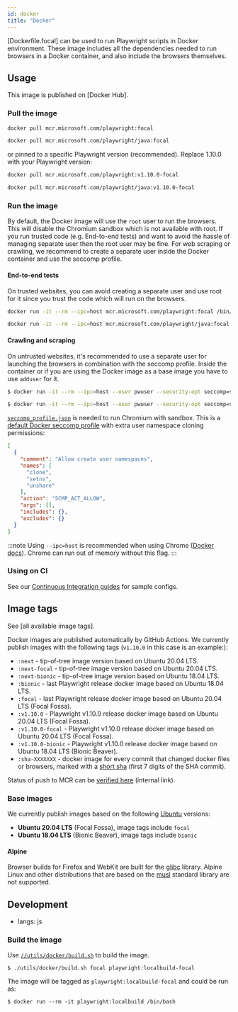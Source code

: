 ```yaml
---
id: docker
title: "Docker"
---
```


[Dockerfile.focal] can be used to run Playwright scripts in Docker environment. These image includes all the dependencies needed to run browsers in a Docker container, and also include the browsers themselves.

<!-- TOC -->

## Usage

This image is published on [Docker Hub].

### Pull the image

```sh js python csharp
docker pull mcr.microsoft.com/playwright:focal
```

```sh java
docker pull mcr.microsoft.com/playwright/java:focal
```

or pinned to a specific Playwright version (recommended). Replace 1.10.0 with your Playwright version:

```sh js python csharp
docker pull mcr.microsoft.com/playwright:v1.10.0-focal
```

```sh java
docker pull mcr.microsoft.com/playwright/java:v1.10.0-focal
```

### Run the image

By default, the Docker image will use the `root` user to run the browsers. This will disable the Chromium sandbox which is not available with root. If you run trusted code (e.g. End-to-end tests) and want to avoid the hassle of managing separate user then the root user may be fine. For web scraping or crawling, we recommend to create a separate user inside the Docker container and use the seccomp profile.

#### End-to-end tests

On trusted websites, you can avoid creating a separate user and use root for it since you trust the code which will run on the browsers.

```sh js python csharp
docker run -it --rm --ipc=host mcr.microsoft.com/playwright:focal /bin/bash
```

```sh java
docker run -it --rm --ipc=host mcr.microsoft.com/playwright/java:focal /bin/bash
```

#### Crawling and scraping

On untrusted websites, it's recommended to use a separate user for launching the browsers in combination with the seccomp profile. Inside the container or if you are using the Docker image as a base image you have to use `adduser` for it.

```sh js python csharp
$ docker run -it --rm --ipc=host --user pwuser --security-opt seccomp=seccomp_profile.json mcr.microsoft.com/playwright:focal /bin/bash
```

```sh java
$ docker run -it --rm --ipc=host --user pwuser --security-opt seccomp=seccomp_profile.json mcr.microsoft.com/playwright/java:focal /bin/bash
```

[`seccomp_profile.json`](https://github.com/microsoft/playwright/blob/master/utils/docker/seccomp_profile.json) is needed to run Chromium with sandbox. This is a [default Docker seccomp profile](https://github.com/docker/engine/blob/d0d99b04cf6e00ed3fc27e81fc3d94e7eda70af3/profiles/seccomp/default.json) with extra user namespace cloning permissions:

```json
[
  {
    "comment": "Allow create user namespaces",
    "names": [
      "clone",
      "setns",
      "unshare"
    ],
    "action": "SCMP_ACT_ALLOW",
    "args": [],
    "includes": {},
    "excludes": {}
  }
]
```

:::note
Using `--ipc=host` is recommended when using Chrome ([Docker docs](https://docs.docker.com/engine/reference/run/#ipc-settings---ipc)). Chrome can run out of memory without this flag.
:::


### Using on CI

See our [Continuous Integration guides](./ci.md) for sample configs.

## Image tags

See [all available image tags].

Docker images are published automatically by GitHub Actions. We currently publish images with the
following tags (`v1.10.0` in this case is an example:):
- `:next` - tip-of-tree image version based on Ubuntu 20.04 LTS.
- `:next-focal` - tip-of-tree image version based on Ubuntu 20.04 LTS.
- `:next-bionic` - tip-of-tree image version based on Ubuntu 18.04 LTS.
- `:bionic` - last Playwright release docker image based on Ubuntu 18.04 LTS.
- `:focal` - last Playwright release docker image based on Ubuntu 20.04 LTS (Focal Fossa).
- `:v1.10.0` - Playwright v1.10.0 release docker image based on Ubuntu 20.04 LTS (Focal Fossa).
- `:v1.10.0-focal` - Playwright v1.10.0 release docker image based on Ubuntu 20.04 LTS (Focal Fossa).
- `:v1.10.0-bionic` - Playwright v1.10.0 release docker image based on Ubuntu 18.04 LTS (Bionic Beaver).
- `:sha-XXXXXXX` - docker image for every commit that changed
  docker files or browsers, marked with a [short sha](https://git-scm.com/book/en/v2/Git-Tools-Revision-Selection#Short-SHA-1) (first 7 digits of the SHA commit).

Status of push to MCR can be [verified here](https://mcrflow-status-ui.azurewebsites.net/) (internal link).

### Base images

We currently publish images based on the following [Ubuntu](https://hub.docker.com/_/ubuntu) versions:
- **Ubuntu 20.04 LTS** (Focal Fossa), image tags include `focal`
- **Ubuntu 18.04 LTS** (Bionic Beaver), image tags include `bionic`

#### Alpine

Browser builds for Firefox and WebKit are built for the [glibc](https://en.wikipedia.org/wiki/GNU_C_Library) library. Alpine Linux and other distributions that are based on the [musl](https://en.wikipedia.org/wiki/Musl) standard library are not supported.

## Development
* langs: js

### Build the image

Use [`//utils/docker/build.sh`](https://github.com/microsoft/playwright/blob/master/utils/docker/build.sh) to build the image.

```
$ ./utils/docker/build.sh focal playwright:localbuild-focal
```

The image will be tagged as `playwright:localbuild-focal` and could be run as:

```
$ docker run --rm -it playwright:localbuild /bin/bash
```
